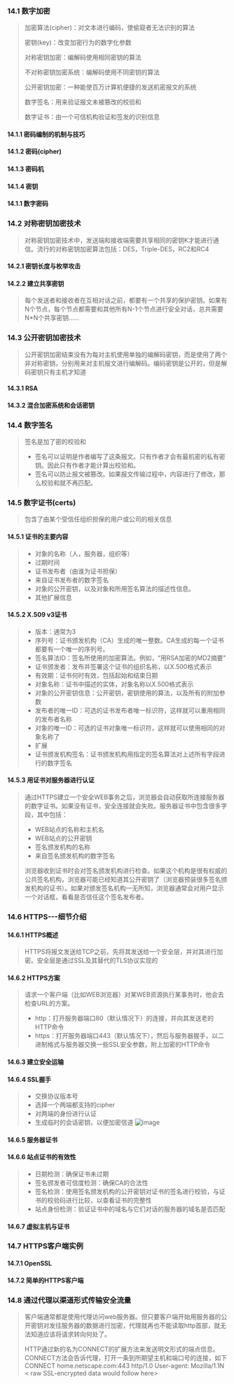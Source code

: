 ### 14.1 数字加密
> 加密算法(cipher)：对文本进行编码，使偷窥者无法识别的算法
>
> 密钥(key)：改变加密行为的数字化参数
>
> 对称密钥加密：编解码使用相同密钥的算法
>
> 不对称密钥加密系统：编解码使用不同密钥的算法
> 
> 公开密钥加密：一种能使百万计算机便捷的发送机密报文的系统
>
> 数字签名：用来验证报文未被篡改的校验和
>
> 数字证书：由一个可信机构验证和签发的识别信息

#### 14.1.1 密码编制的机制与技巧

#### 14.1.2 密码(cipher)

#### 14.1.3 密码机

#### 14.1.4 密钥 

#### 14.1.1 数字密码

### 14.2 对称密钥加密技术
> 对称密钥加密技术中，发送端和接收端需要共享相同的密钥K才能进行通信。流行的对称密钥加密算法包括：DES，Triple-DES，RC2和RC4

#### 14.2.1 密钥长度与枚举攻击

#### 14.2.2 建立共享密钥
> 每个发送者和接收者在互相对话之前，都要有一个共享的保护密钥。如果有N个节点，每个节点都需要和其他所有N-1个节点进行安全对话，总共需要N*N个共享密钥……

### 14.3 公开密钥加密技术
> 公开密钥加密结束没有为每对主机使用单独的编解码密钥，而是使用了两个非对称密钥，分别用来对主机报文进行编解码。编码密钥是公开的，但是解码密钥只有主机才知道

#### 14.3.1 RSA
#### 14.3.2 混合加密系统和会话密钥

### 14.4 数字签名
> 签名是加了密的校验和
> - 签名可以证明是作者编写了这条报文。只有作者才会有最机密的私有密钥。因此只有作者才能计算出校验和。
> - 签名可以防止报文被篡改。如果报文传输过程中，内容进行了修改，那么校验和就不再匹配。

### 14.5 数字证书(certs)
> 包含了由某个受信任组织担保的用户或公司的相关信息

#### 14.5.1 证书的主要内容
> - 对象的名称（人，服务器，组织等）
> - 过期时间
> - 证书发布者（由谁为证书担保）
> - 来自证书发布者的数字签名
> - 对象的公开密钥，以及对象和所用签名算法的描述性信息。
> - 其他扩展信息

#### 14.5.2 X.509 v3证书
> - 版本：通常为3
> - 序列号：证书颁发机构（CA）生成的唯一整数。CA生成的每一个证书都要有一个唯一的序列号。
> - 签名算法ID：签名所使用的加密算法。例如，“用RSA加密的MD2摘要”
> - 证书颁发者：发布并签署这个证书的组织名称，以X.500格式表示
> - 有效期：证书何时有效，包括起始和结束日期
> - 对象名称：证书中描述的实体，对象名称以X.500格式表示
> - 对象的公开密钥信息：公开密钥，密钥使用的算法，以及所有的附加参数
> - 发布者的唯一ID：可选的证书发布者唯一标识符，这样就可以重用相同的发布者名称
> - 对象的唯一ID：可选的证书对象唯一标识符，这样就可以使用相同的对象名称了
> - 扩展
> - 证书颁发机构签名：证书颁发机构用指定的签名算法对上述所有字段进行的数字签名

#### 14.5.3 用证书对服务器进行认证
> 通过HTTPS建立一个安全WEB事务之后，浏览器会自动获取所连接服务器的数字证书。如果没有证书，安全连接就会失败。服务器证书中包含很多字段，其中包括：
>
> - WEB站点的名称和主机名
> - WEB站点的公开密钥
> - 签名颁发机构的名称
> - 来自签名颁发机构的数字签名
>
> 浏览器收到证书时会对签名颁发机构进行检查。如果这个机构是很有权威的公共签名机构，浏览器可能已经知道其公开密钥了（浏览器预装很多签名颁发机构的证书）。如果对颁发签名机构一无所知，浏览器通常会对用户显示一个对话框，看看是否信任这个签名发布者。

### 14.6 HTTPS---细节介绍
#### 14.6.1 HTTPS概述
> HTTPS将报文发送给TCP之前，先将其发送给一个安全层，并对其进行加密。安全层是通过SSL及其替代的TLS协议实现的
#### 14.6.2 HTTPS方案
> 请求一个客户端（比如WEB浏览器）对某WEB资源执行某事务时，他会去检查URL的方案。
>
> - http：打开服务器端口80（默认情况下）的连接，并向其发送老的HTTP命令
> - https：打开服务器端口443（默认情况下），然后与服务器握手，以二进制格式与服务器交换一些SSL安全参数，附上加密的HTTP命令

#### 14.6.3 建立安全运输

#### 14.6.4 SSL握手
> - 交换协议版本号
> - 选择一个两端都支持的cipher
> - 对两端的身份进行认证
> - 生成临时的会话密钥，以便加密信道
![image](https://img-blog.csdn.net/20180308103518987)

#### 14.6.5 服务器证书
#### 14.6.6 站点证书的有效性
> - 日期检测：确保证书未过期
> - 签名颁发者可信度检测：确保CA的合法性
> - 签名检测：使用签名颁发机构的公开密钥对证书的签名进行校验，与证书的校验码进行比较，以查看证书的完整性
> - 站点身份检测：验证证书中的域名与它们对话的服务器的域名是否匹配

#### 14.6.7 虚拟主机与证书

### 14.7 HTTPS客户端实例
#### 14.7.1 OpenSSL
#### 14.7.2 简单的HTTPS客户端

### 14.8 通过代理以渠道形式传输安全流量
> 客户端通常都是使用代理访问web服务器。但只要客户端开始用服务器的公开密钥对发往服务器的数据进行加密，代理就再也不能读取http首部，就无法知道应该将请求转向何处了。
>
> HTTP通过新的名为CONNECT的扩展方法来发送明文形式的端点信息。CONNECT方法会告诉代理，打开一条到所期望主机和端口号的连接，如下
> CONNECT home.netscape.com:443 http/1.0
> User-agent: Mozilla/1.1N
> < raw SSL-encrypted data would follow here>